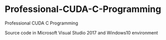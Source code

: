 # Professional-CUDA-C-Programming
Professional CUDA C Programming

Source code in Microsoft Visual Studio 2017 and Windows10 environment
